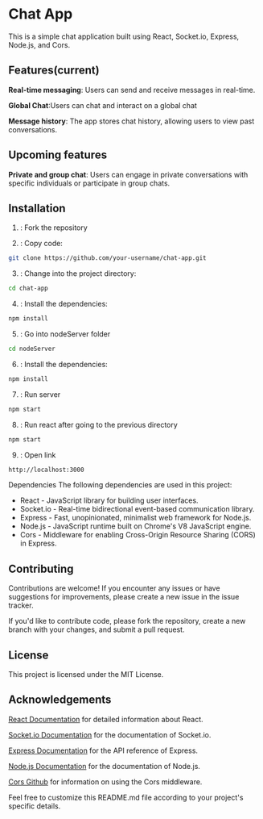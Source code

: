 # Chat App
This is a simple chat application built using React, Socket.io, Express, Node.js, and Cors.

## Features(current)
__Real-time messaging__: Users can send and receive messages in real-time.

__Global Chat__:Users can chat and interact on a global chat 

__Message history__: The app stores chat history, allowing users to view past conversations.

## Upcoming features

__Private and group chat__: Users can engage in private conversations with specific individuals or participate in group chats.

## Installation
1. : Fork the repository

1. : Copy code:
```bash
git clone https://github.com/your-username/chat-app.git
```
3. : Change into the project directory:
```bash
cd chat-app
```
4. : Install the dependencies:
```bash
npm install
```
5. : Go into nodeServer folder
```bash
cd nodeServer
```
6. : Install the dependencies:
```bash
npm install
```
7. : Run server
```bash
npm start
```
8. : Run react after going to the previous directory
```bash
npm start
```
9. : Open link
```bash
http://localhost:3000
```
Dependencies
The following dependencies are used in this project:

* React - JavaScript library for building user interfaces.
* Socket.io - Real-time bidirectional event-based communication library.
* Express - Fast, unopinionated, minimalist web framework for Node.js.
* Node.js - JavaScript runtime built on Chrome's V8 JavaScript engine.
* Cors - Middleware for enabling Cross-Origin Resource Sharing (CORS) in Express.
## Contributing
Contributions are welcome! If you encounter any issues or have suggestions for improvements, please create a new issue in the issue tracker.

If you'd like to contribute code, please fork the repository, create a new branch with your changes, and submit a pull request.

## License
This project is licensed under the MIT License.

## Acknowledgements
[React Documentation](https://react.dev/ "React Documentation") for detailed information about React.

[Socket.io Documentation](https://socket.io/ "Socket.io Documentation") for the documentation of Socket.io.

[Express Documentation](https://expressjs.com/ "Express Documentation") for the API reference of Express.

[Node.js Documentation](https://nodejs.org/en/docs "Node.js Documentation") for the documentation of Node.js.

[Cors Github](https://github.com/expressjs/cors "Cors Github") for information on using the Cors 
middleware.

Feel free to customize this README.md file according to your project's specific details.